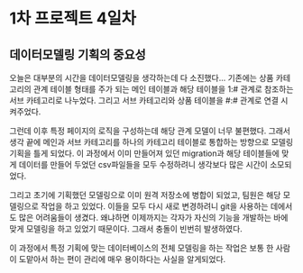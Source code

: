 # 1차 프로젝트 4일차

## 데이터모델링 기획의 중요성

오늘은 대부분의 시간을 데이터모델링을 생각하는데 다 소진했다... 기존에는 상품 카테고리의 관계 테이블 형태를 주가 되는 메인 테이블과 해당 테이블을 1:# 관계로 참조하는 서브 카테고리로 나누었다. 그리고 서브 카테고리와 상품 테이블을 #:# 관계로 연결 시켜주었다.

그런데 이후 특정 페이지의 로직을 구성하는데 해당 관계 모델이 너무 불편했다. 그래서 생각 끝에 메인과 서브 카테고리를 하나의 카테고리 테이블로 통합하는 방향으로 모델링 기획을 틀게 되었다. 이 과정에서 이미 만들어져 있던 migration과 해당 테이블들에 맞게 데이터를 만들어 두었던 csv파일들을 모두 수정하려니 생각보다 많은 시간이 소모되었다.

그리고 초기에 기획했던 모델링으로 이미 원격 저장소에 병합이 되었고, 팀원은 해당 모델링으로 작업을 하고 있었다. 이들을 모두 다시 새로 변경하려니 git을 사용하는 데에서도 많은 어려움들이 생겼다. 왜냐하면 이제까지는 각자가 자신의 기능을 개발하는 바에 맞게 모델링을 하고 있었기 때문이다. 그래서 충돌이 빈번히 발생하였다.

이 과정에서 특정 기획에 맞는 데이터베이스의 전체 모델링을 하는 작업은 보통 한 사람이 도맡아서 하는 편이 관리에 매우 용이하다는 사실을 알게되었다.